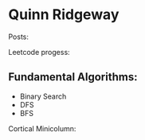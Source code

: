 # Quinn Ridgeway

Posts:

Leetcode progess:
  ## Fundamental Algorithms:
  - Binary Search
  - DFS
  - BFS

Cortical Minicolumn:
